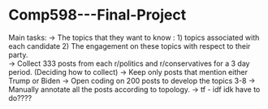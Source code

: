 # Comp598---Final-Project

Main tasks:
-> The topics that they want to know : 1) topics associated with each candidate 2) The engagement on these topics with respect to their party.  
-> Collect 333 posts from each r/politics and r/conservatives for a 3 day period. (Deciding how to collect)
-> Keep only posts that mention either Trump or Biden 
-> Open coding on 200 posts to develop the topics 3-8
-> Manually annotate all the posts according to topology. 
-> tf - idf idk have to do????


